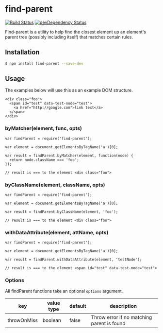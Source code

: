 # find-parent
[![Build Status](https://travis-ci.org/TheSavior/find-parent.svg?branch=master)](https://travis-ci.org/TheSavior/find-parent)
[![devDependency Status](https://david-dm.org/TheSavior/find-parent/dev-status.svg)](https://david-dm.org/TheSavior/find-parent#info=devDependencies)

Find-parent is a utility to help find the closest element up an element's parent tree (possibly including itself) that matches certain rules.

## Installation

```sh
$ npm install find-parent --save-dev
```

## Usage

The examples below will use this as an example DOM structure.
```
<div class="foo">
  <span id="test" data-test-node="test">
    <a href="http://google.com">link text</a>
  </span>
</div>
```

### byMatcher(element, func, opts)

```
var findParent = require('find-parent');

var element = document.getElementsByTagName('a')[0];

var result = findParent.byMatcher(element, function(node) {
  return node.className === 'foo';
});

// result is === to the element <div class="foo">
```

### byClassName(element, className, opts)

```
var findParent = require('find-parent');

var element = document.getElementsByTagName('a')[0];

var result = findParent.byClassName(element, 'foo');

// result is === to the element <div class="foo">
```

### withDataAttribute(element, attName, opts)

```
var findParent = require('find-parent');

var element = document.getElementsByTagName('a')[0];

var result = findParent.withDataAttribute(element, 'testNode');

// result is === to the element <span id="test" data-test-node="test">
```

### Options

All findParent functions take an optional `options` argument.

key  | value type | default | description
------------- | ------------- | ------------- | -------------
throwOnMiss  | boolean | false | Throw error if no matching parent is found
